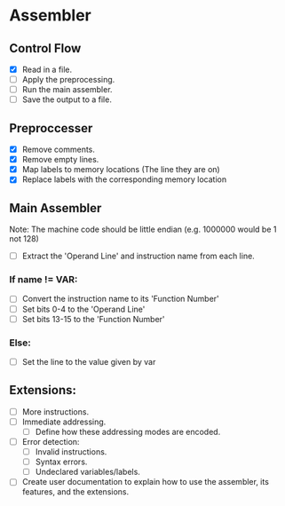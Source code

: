 # Assembler

## Control Flow
- [X] Read in a file.
- [ ] Apply the preprocessing.
- [ ] Run the main assembler.
- [ ] Save the output to a file.

## Preproccesser

- [X] Remove comments.
- [X] Remove empty lines.
- [X] Map labels to memory locations (The line they are on)
- [X] Replace labels with the corresponding memory location 

## Main Assembler
Note: The machine code should be little endian (e.g. 1000000 would be 1 not 128)
- [ ] Extract the 'Operand Line' and instruction name from each line.
### If name != VAR:
   - [ ] Convert the instruction name to its 'Function Number'
   - [ ] Set bits 0-4 to the 'Operand Line'
   - [ ] Set bits 13-15 to the 'Function Number'
### Else:
   - [ ] Set the line to the value given by var

## Extensions:

- [ ] More instructions.
- [ ] Immediate addressing.
   - [ ] Define how these addressing modes are encoded.

- [ ] Error detection:
   - [ ] Invalid instructions. 
   - [ ] Syntax errors.
   - [ ] Undeclared variables/labels.

- [ ] Create user documentation to explain how to use the assembler, its features, and the extensions.